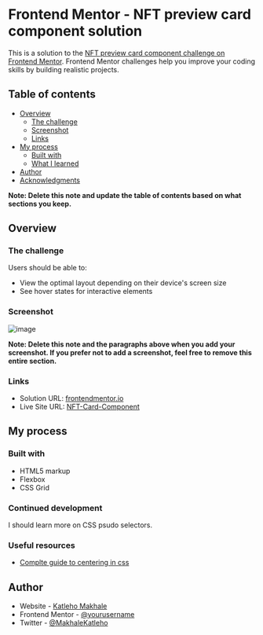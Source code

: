 # Frontend Mentor - NFT preview card component solution

This is a solution to the [NFT preview card component challenge on Frontend Mentor](https://www.frontendmentor.io/challenges/nft-preview-card-component-SbdUL_w0U). Frontend Mentor challenges help you improve your coding skills by building realistic projects.

## Table of contents

- [Overview](#overview)
  - [The challenge](#the-challenge)
  - [Screenshot](#screenshot)
  - [Links](#links)
- [My process](#my-process)
  - [Built with](#built-with)
  - [What I learned](#what-i-learned)
- [Author](#author)
- [Acknowledgments](#acknowledgments)

**Note: Delete this note and update the table of contents based on what sections you keep.**

## Overview

### The challenge

Users should be able to:

- View the optimal layout depending on their device's screen size
- See hover states for interactive elements

### Screenshot

![image](https://user-images.githubusercontent.com/95508620/179428365-52c2e490-f6dd-48c9-95a6-8f0b06efa357.png)



**Note: Delete this note and the paragraphs above when you add your screenshot. If you prefer not to add a screenshot, feel free to remove this entire section.**

### Links

- Solution URL: [frontendmentor.io](https://www.frontendmentor.io/profile/En-route)
- Live Site URL: [NFT-Card-Component](https://en-route.github.io/NFT-Card-Component-/)

## My process

### Built with

- HTML5 markup
- Flexbox
- CSS Grid

### Continued development

I should learn more on CSS psudo selectors.

### Useful resources

- [Complte guide to centering in css](https://www.csstricks.com) 

## Author

- Website - [Katleho Makhale]()
- Frontend Mentor - [@yourusername](https://www.frontendmentor.io/profile/yourusername)
- Twitter - [@MakhaleKatleho](https://twitter.com/MakhaleKatleho)




